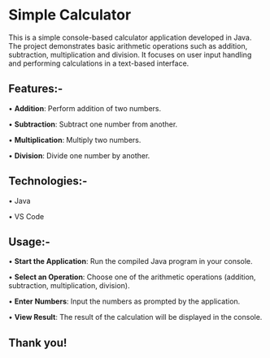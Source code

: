 # Simple Calculator
This is a simple console-based calculator application developed in Java. The project demonstrates basic arithmetic operations such as addition, subtraction, multiplication and division. It focuses on user input handling and performing calculations in a text-based interface.

## Features:-
• **Addition**: Perform addition of two numbers.

• **Subtraction**: Subtract one number from another.

• **Multiplication**: Multiply two numbers.

• **Division**: Divide one number by another.


## Technologies:-
• Java

• VS Code


## Usage:-
• **Start the Application**: Run the compiled Java program in your console.

• **Select an Operation**: Choose one of the arithmetic operations (addition, subtraction, multiplication, division).

• **Enter Numbers**: Input the numbers as prompted by the application.

• **View Result**: The result of the calculation will be displayed in the console.


## Thank you!
